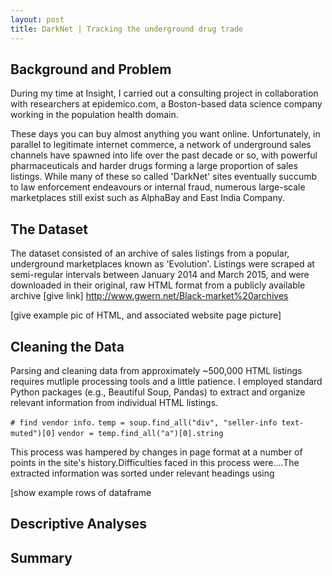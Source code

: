 ```yaml
---
layout: post
title: DarkNet | Tracking the underground drug trade
---
```


## Background and Problem

During my time at Insight, I carried out a consulting project in collaboration with researchers at epidemico.com, a Boston-based data science company working in the population health domain.

These days you can buy almost anything you want online. Unfortunately, in parallel to legitimate internet commerce, a network of underground sales channels have spawned into life over the past decade or so, with powerful pharmaceuticals and harder drugs forming a large proportion of sales listings. While many of these so called 'DarkNet' sites eventually succumb to law enforcement endeavours or internal fraud, numerous large-scale marketplaces still exist such as AlphaBay and East India Company. 

## The Dataset

The dataset consisted of an archive of sales listings from a popular, underground marketplaces known as 'Evolution'. Listings were scraped at semi-regular intervals between January 2014 and March 2015, and were downloaded in their original, raw HTML format from a publicly available archive [give link]
<http://www.gwern.net/Black-market%20archives>

[give example pic of HTML, and associated website page picture]

## Cleaning the Data

Parsing and cleaning data from approximately ~500,000 HTML listings requires mutliple processing tools and a little patience. I employed standard Python packages (e.g., Beautiful Soup, Pandas) to extract and organize relevant information from individual HTML listings.

`# find vendor info.`
`temp = soup.find_all("div", "seller-info text-muted")[0]`
`vendor = temp.find_all("a")[0].string`

This process was hampered by changes in page format at a number of points in the site's history.Difficulties faced in this process were....The extracted information was sorted under relevant headings using 

[show example rows of dataframe

## Descriptive Analyses

## Summary
